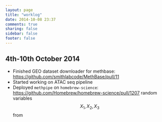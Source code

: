 ```yaml
---
layout: page
title: "worklog"
date: 2014-10-08 23:37
comments: true
sharing: false
sidebar: false
footer: false
---
```


## 4th-10th October 2014
 
- Finished GEO dataset downloader for methbase: https://github.com/smithlabcode/MethBase/pull/11
- Started working on ATAC seq pipeline
- Deployed `methpipe` on `homebrew-science`: https://github.com/Homebrew/homebrew-science/pull/1207
random variables $$X_1, X_2, X_3$$ from

